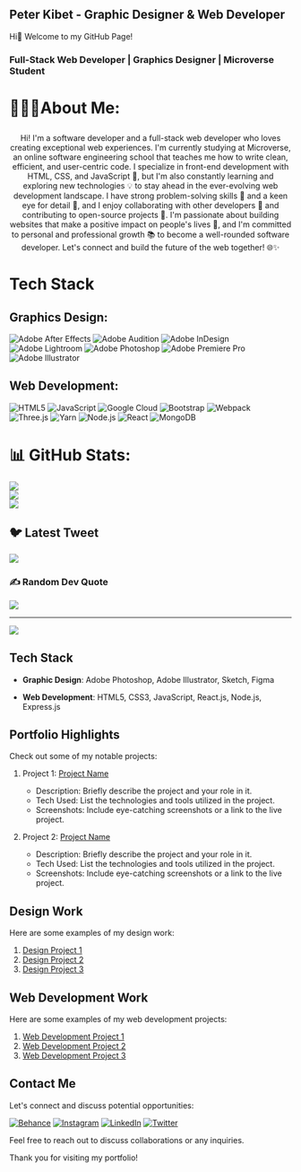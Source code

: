 ## Peter Kibet - Graphic Designer & Web Developer

Hi👋 Welcome to my GitHub Page! <br>

### Full-Stack Web Developer | Graphics Designer | Microverse Student


# <p style=" text=align: center;">👨🏿‍💻About Me:</p>

<p align="center" alt="coding" widht="400">Hi! I'm a software developer and a full-stack web developer who loves creating exceptional web experiences. I'm currently studying at Microverse, an online software engineering school that teaches me how to write clean, efficient, and user-centric code. I specialize in front-end development with HTML, CSS, and JavaScript 🚀, but I'm also constantly learning and exploring new technologies 💡 to stay ahead in the ever-evolving web development landscape. I have strong problem-solving skills 🧠 and a keen eye for detail 👀, and I enjoy collaborating with other developers 👥 and contributing to open-source projects 🌟. I'm passionate about building websites that make a positive impact on people's lives 💫, and I'm committed to personal and professional growth 📚 to become a well-rounded software developer. Let's connect and build the future of the web together! 🌐✨</p>

# Tech Stack

## Graphics Design:
![Adobe After Effects](https://img.shields.io/badge/Adobe%20After%20Effects-9999FF.svg?style=for-the-badge&logo=Adobe%20After%20Effects&logoColor=white)
![Adobe Audition](https://img.shields.io/badge/Adobe%20Audition-9999FF.svg?style=for-the-badge&logo=Adobe%20Audition&logoColor=white)
![Adobe InDesign](https://img.shields.io/badge/Adobe%20InDesign-49021F?style=for-the-badge&logo=adobeindesign&logoColor=white)
![Adobe Lightroom](https://img.shields.io/badge/Adobe%20Lightroom-31A8FF.svg?style=for-the-badge&logo=Adobe%20Lightroom&logoColor=white)
![Adobe Photoshop](https://img.shields.io/badge/adobephotoshop-%2331A8FF.svg?style=for-the-badge&logo=adobephotoshop&logoColor=white)
![Adobe Premiere Pro](https://img.shields.io/badge/Adobe%20Premiere%20Pro-9999FF.svg?style=for-the-badge&logo=Adobe%20Premiere%20Pro&logoColor=white)
![Adobe Illustrator](https://img.shields.io/badge/adobeillustrator-%23FF9A00.svg?style=for-the-badge&logo=adobeillustrator&logoColor=white)

## Web Development:
![HTML5](https://img.shields.io/badge/html5-%23E34F26.svg?style=for-the-badge&logo=html5&logoColor=white)
![JavaScript](https://img.shields.io/badge/javascript-%23323330.svg?style=for-the-badge&logo=javascript&logoColor=%23F7DF1E)
![Google Cloud](https://img.shields.io/badge/Google%20Cloud-%234285F4.svg?style=for-the-badge&logo=google-cloud&logoColor=white)
![Bootstrap](https://img.shields.io/badge/bootstrap-%23563D7C.svg?style=for-the-badge&logo=bootstrap&logoColor=white)
![Webpack](https://img.shields.io/badge/webpack-%238DD6F9.svg?style=for-the-badge&logo=webpack&logoColor=black)
![Three.js](https://img.shields.io/badge/threejs-black?style=for-the-badge&logo=three.js&logoColor=white)
![Yarn](https://img.shields.io/badge/yarn-%232C8EBB.svg?style=for-the-badge&logo=yarn&logoColor=white)
![Node.js](https://img.shields.io/badge/node.js-6DA55F?style=for-the-badge&logo=node.js&logoColor=white)
![React](https://img.shields.io/badge/react-%2320232a.svg?style=for-the-badge&logo=react&logoColor=%2361DAFB)
![MongoDB](https://img.shields.io/badge/MongoDB-%234ea94b.svg?style=for-the-badge&logo=mongodb&logoColor=white)

# 📊 GitHub Stats:
![](https://github-readme-stats.vercel.app/api?username=Peter-Kibet&theme=blue-green&hide_border=false&include_all_commits=false&count_private=false)<br/>
![](https://github-readme-streak-stats.herokuapp.com/?user=Peter-Kibet&theme=blue-green&hide_border=false)<br/>
![](https://github-readme-stats.vercel.app/api/top-langs/?username=Peter-Kibet&theme=blue-green&hide_border=false&include_all_commits=false&count_private=false&layout=compact)

## 🐦 Latest Tweet
[![](https://gtce.itsvg.in/api?username=https://twitter.com/Peter_Montana_J)](https://github.com/VishwaGauravIn/github-twitter-card-embed)

### ✍️ Random Dev Quote
![](https://quotes-github-readme.vercel.app/api?type=vetical&theme=gruvbox)

---
[![](https://visitcount.itsvg.in/api?id=Peter-Kibet&icon=0&color=0)](https://visitcount.itsvg.in)

<!-- Proudly created with GPRM ( https://gprm.itsvg.in ) -->
## Tech Stack

- **Graphic Design**:
  Adobe Photoshop, Adobe Illustrator, Sketch, Figma

- **Web Development**:
  HTML5, CSS3, JavaScript, React.js, Node.js, Express.js

## Portfolio Highlights

Check out some of my notable projects:

1. Project 1: [Project Name](link-to-project)

   - Description: Briefly describe the project and your role in it.
   - Tech Used: List the technologies and tools utilized in the project.
   - Screenshots: Include eye-catching screenshots or a link to the live project.

2. Project 2: [Project Name](link-to-project)
   - Description: Briefly describe the project and your role in it.
   - Tech Used: List the technologies and tools utilized in the project.
   - Screenshots: Include eye-catching screenshots or a link to the live project.

## Design Work

Here are some examples of my design work:

1. [Design Project 1](link-to-design-project)
2. [Design Project 2](link-to-design-project)
3. [Design Project 3](link-to-design-project)

## Web Development Work

Here are some examples of my web development projects:

1. [Web Development Project 1](link-to-web-development-project)
2. [Web Development Project 2](link-to-web-development-project)
3. [Web Development Project 3](link-to-web-development-project)


## Contact Me

Let's connect and discuss potential opportunities:

[![Behance](https://img.shields.io/badge/Behance-1769ff?logo=behance&logoColor=white)](https://behance.net/https://www.behance.net/peterkibet2) [![Instagram](https://img.shields.io/badge/Instagram-%23E4405F.svg?logo=Instagram&logoColor=white)](https://instagram.com/https://www.instagram.com/peter_jamesons_k/) [![LinkedIn](https://img.shields.io/badge/LinkedIn-%230077B5.svg?logo=linkedin&logoColor=white)](https://linkedin.com/in/https://www.linkedin.com/in/peter-jk-077148195/) [![Twitter](https://img.shields.io/badge/Twitter-%231DA1F2.svg?logo=Twitter&logoColor=white)](https://twitter.com/https://twitter.com/Peter_Montana_J) 

Feel free to reach out to discuss collaborations or any inquiries.

Thank you for visiting my portfolio!
